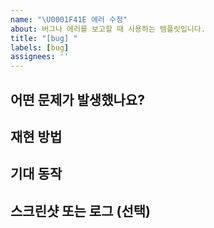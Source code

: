 ```yaml
---
name: "\U0001F41E 에러 수정"
about: 버그나 에러를 보고할 때 사용하는 템플릿입니다.
title: "[bug] "
labels: [bug]
assignees: ''
---
```


## 어떤 문제가 발생했나요?

## 재현 방법

## 기대 동작

## 스크린샷 또는 로그 (선택)
